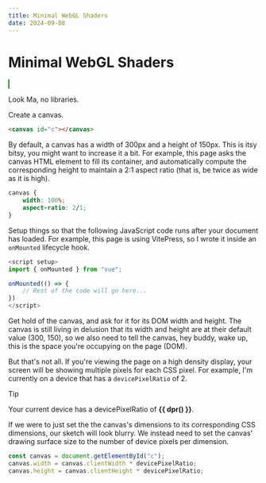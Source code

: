 ```yaml
---
title: Minimal WebGL Shaders
date: 2024-09-08
---
```


# Minimal WebGL Shaders

<style module>
canvas {
    border: 1px solid green;
    width: 100%;
    aspect-ratio: 2/1;
    margin-block: 3em;
}
</style>

<script setup>
import { onMounted } from "vue";

const dpr = () => devicePixelRatio;

onMounted(() => {
    const canvas = document.getElementById("c");
    // console.log(devicePixelRatio);
    // canvas.width = 2 * canvas.clientWidth;
    // canvas.height = 2 * canvas.clientHeight;
    // console.log(canvas, canvas.clientWidth, canvas.clientHeight);

    const gl = canvas.getContext("webgl");
    // gl.viewport(0, 0, gl.drawingBufferWidth, gl.drawingBufferHeight);
    // gl.viewport(0, 0, 716, 150);
    // gl.viewport(0, 0, 360, 150);
    gl.clearColor(0, 0.5, 1, 1);
    gl.clear(gl.COLOR_BUFFER_BIT);

    const vs = gl.createShader(gl.VERTEX_SHADER);
    gl.shaderSource(vs, `
    void main() {
        gl_Position = vec4(0., 0., 0., 1.);
        gl_PointSize = 100.;
    }`);
    gl.compileShader(vs);

    const fs = gl.createShader(gl.FRAGMENT_SHADER);
    gl.shaderSource(fs, `
    void main() {
        gl_FragColor = vec4(1., 1., 1., 1.);
    }`);
    gl.compileShader(fs);

    const gp = gl.createProgram();
    gl.attachShader(gp, vs);
    gl.attachShader(gp, fs);
    gl.linkProgram(gp);
    gl.detachShader(gp, vs);
    gl.detachShader(gp, fs);
    gl.deleteShader(vs);
    gl.deleteShader(fs);

    const log = gl.getProgramInfoLog(gp);
    if (log) console.log(log);

    gl.useProgram(gp);
    gl.drawArrays(gl.POINTS, 0, 1);
});
</script>

<canvas id="c"></canvas>

Look Ma, no libraries.

Create a canvas.

```html
<canvas id="c"></canvas>
```

By default, a canvas has a width of 300px and a height of 150px. This is itsy
bitsy, you might want to increase it a bit. For example, this page asks the
canvas HTML element to fill its container, and automatically compute the
corresponding height to maintain a 2:1 aspect ratio (that is, be twice as wide
as it is high).

```css
canvas {
    width: 100%;
    aspect-ratio: 2/1;
}
```

Setup things so that the following JavaScript code runs after your document has
loaded. For example, this page is using VitePress, so I wrote it inside an
`onMounted` lifecycle hook.

<!-- prettier-ignore -->
```js
<script setup>
import { onMounted } from "vue";

onMounted(() => {
    // Rest of the code will go here...
})
</script>
```

Get hold of the canvas, and ask for it for its DOM width and height. The canvas
is still living in delusion that its width and height are at their default value
(300, 150), so we also need to tell the canvas, hey buddy, wake up, this is the
space you're occupying on the page (DOM).

But that's not all. If you're viewing the page on a high density display, your
screen will be showing multiple pixels for each CSS pixel. For example, I'm
currently on a device that has a `devicePixelRatio` of 2.

> [!TIP]
>
> Your current device has a devicePixelRatio of **<ClientOnly><span>{{ dpr()
> }}</span></ClientOnly>**.

If we were to just set the the canvas's dimensions to its corresponding CSS
dimensions, our sketch will look blurry. We instead need to set the canvas'
drawing surface size to the number of device pixels per dimension.

```js
const canvas = document.getElementById("c");
canvas.width = canvas.clientWidth * devicePixelRatio;
canvas.height = canvas.clientHeight * devicePixelRatio;
```
